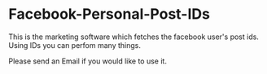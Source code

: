 # Facebook-Personal-Post-IDs

This is the marketing software which fetches the facebook user's post ids. Using IDs you can perfom many things.

Please send an Email if you would like to use it.

